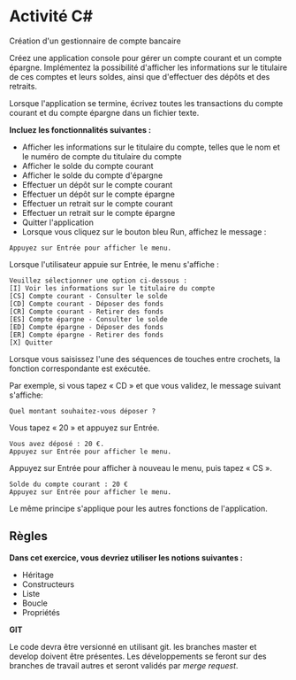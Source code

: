 ﻿# Activité C#

Création d'un gestionnaire de compte bancaire

Créez une application console pour gérer un compte courant et un compte épargne. Implémentez la possibilité d'afficher les informations sur le titulaire de ces comptes et leurs soldes, ainsi que d'effectuer des dépôts et des retraits.

Lorsque l'application se termine, écrivez toutes les transactions du compte courant et du compte épargne dans un fichier texte.

**Incluez les fonctionnalités suivantes :**

- Afficher les informations sur le titulaire du compte, telles que le nom et le numéro de compte du titulaire du compte
- Afficher le solde du compte courant
- Afficher le solde du compte d'épargne
- Effectuer un dépôt sur le compte courant
- Effectuer un dépôt sur le compte épargne
- Effectuer un retrait sur le compte courant
- Effectuer un retrait sur le compte épargne
- Quitter l'application
- Lorsque vous cliquez sur le bouton bleu Run, affichez le message :

```
Appuyez sur Entrée pour afficher le menu.
```

Lorsque l'utilisateur appuie sur Entrée, le menu s'affiche :

```
Veuillez sélectionner une option ci-dessous :
[I] Voir les informations sur le titulaire du compte
[CS] Compte courant - Consulter le solde
[CD] Compte courant - Déposer des fonds
[CR] Compte courant - Retirer des fonds
[ES] Compte épargne - Consulter le solde
[ED] Compte épargne - Déposer des fonds
[ER] Compte épargne - Retirer des fonds
[X] Quitter
```

Lorsque vous saisissez l'une des séquences de touches entre crochets, la fonction correspondante est exécutée.

Par exemple, si vous tapez « CD » et que vous validez, le message suivant s'affiche:

```
Quel montant souhaitez-vous déposer ?
```

Vous tapez « 20 » et appuyez sur Entrée.

```
Vous avez déposé : 20 €.
Appuyez sur Entrée pour afficher le menu.

```

Appuyez sur Entrée pour afficher à nouveau le menu, puis tapez « CS ».

```
Solde du compte courant : 20 €
Appuyez sur Entrée pour afficher le menu.
```

Le même principe s'applique pour les autres fonctions de l'application.

## Règles

**Dans cet exercice, vous devriez utiliser les notions suivantes :**

- Héritage
- Constructeurs
- Liste
- Boucle
- Propriétés

**GIT**

Le code devra être versionné en utilisant git. les branches master et develop doivent être présentes.
Les développements se feront sur des branches de travail autres et seront validés par _merge request_.
